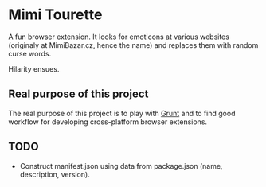 # Mimi Tourette

A fun browser extension. It looks for emoticons at various websites (originaly at MimiBazar.cz, hence the name) and replaces them with random curse words.

Hilarity ensues.

## Real purpose of this project

The real purpose of this project is to play with [Grunt](http://gruntjs.com/) and to find good workflow for developing cross-platform browser extensions.

## TODO

* Construct manifest.json using data from package.json (name, description, version).